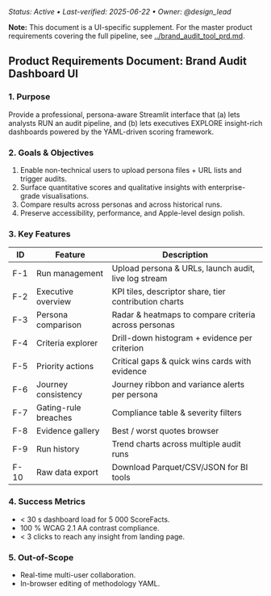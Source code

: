 _Status: Active • Last-verified: 2025-06-22 • Owner: @design_lead_

**Note:** This document is a UI-specific supplement. For the master product requirements covering the full pipeline, see [../brand_audit_tool_prd.md](../brand_audit_tool_prd.md).

## Product Requirements Document: Brand Audit Dashboard UI

### 1. Purpose

Provide a professional, persona-aware Streamlit interface that (a) lets analysts RUN an audit pipeline, and (b) lets executives EXPLORE insight-rich dashboards powered by the YAML-driven scoring framework.

### 2. Goals & Objectives

1. Enable non-technical users to upload persona files + URL lists and trigger audits.
2. Surface quantitative scores and qualitative insights with enterprise-grade visualisations.
3. Compare results across personas and across historical runs.
4. Preserve accessibility, performance, and Apple-level design polish.

### 3. Key Features

| ID   | Feature              | Description                                           |
| ---- | -------------------- | ----------------------------------------------------- |
| F-1  | Run management       | Upload persona & URLs, launch audit, live log stream  |
| F-2  | Executive overview   | KPI tiles, descriptor share, tier contribution charts |
| F-3  | Persona comparison   | Radar & heatmaps to compare criteria across personas  |
| F-4  | Criteria explorer    | Drill-down histogram + evidence per criterion         |
| F-5  | Priority actions     | Critical gaps & quick wins cards with evidence        |
| F-6  | Journey consistency  | Journey ribbon and variance alerts per persona        |
| F-7  | Gating-rule breaches | Compliance table & severity filters                   |
| F-8  | Evidence gallery     | Best / worst quotes browser                           |
| F-9  | Run history          | Trend charts across multiple audit runs               |
| F-10 | Raw data export      | Download Parquet/CSV/JSON for BI tools                |

### 4. Success Metrics

- < 30 s dashboard load for 5 000 ScoreFacts.
- 100 % WCAG 2.1 AA contrast compliance.
- < 3 clicks to reach any insight from landing page.

### 5. Out-of-Scope

- Real-time multi-user collaboration.
- In-browser editing of methodology YAML.

